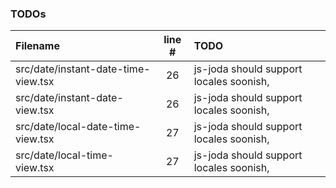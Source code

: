 ### TODOs
| Filename | line # | TODO
|:------|:------:|:------
| src/date/instant-date-time-view.tsx | 26 | js-joda should support locales soonish,
| src/date/instant-date-view.tsx | 26 | js-joda should support locales soonish,
| src/date/local-date-time-view.tsx | 27 | js-joda should support locales soonish,
| src/date/local-time-view.tsx | 27 | js-joda should support locales soonish,
